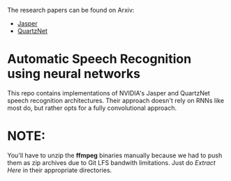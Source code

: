 The research papers can be found on Arxiv:

 - [Jasper](https://arxiv.org/pdf/1904.03288.pdf)
 - [QuartzNet](https://arxiv.org/abs/1910.10261.pdf)

# Automatic Speech Recognition using neural networks

This repo contains implementations of NVIDIA's Jasper and QuartzNet speech
recognition architectures. Their approach doesn't rely on RNNs like most do, but rather opts for a fully 
convolutional approach.  

# NOTE: 
You'll have to unzip the **ffmpeg** binaries manually because we had to push them as zip archives due to Git LFS bandwith limitations. Just do *Extract Here* in their appropriate directories.


